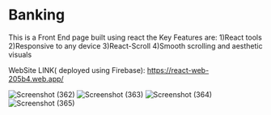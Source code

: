 # Banking





This is a Front End page built using react the Key Features are:
1)React tools
2)Responsive to any device
3)React-Scroll
4)Smooth scrolling and aesthetic visuals 

WebSite LINK( deployed using Firebase):
https://react-web-205b4.web.app/




![Screenshot (362)](https://user-images.githubusercontent.com/61550309/127515031-2d0f2f1e-c3b4-4cac-8634-50ad820c269d.png)
![Screenshot (363)](https://user-images.githubusercontent.com/61550309/127515055-2455f811-97d7-46db-b88e-953851b1dc5e.png)
![Screenshot (364)](https://user-images.githubusercontent.com/61550309/127515057-66e6d8bb-79d2-4126-878a-e8116ee02db2.png)
![Screenshot (365)](https://user-images.githubusercontent.com/61550309/127515061-81d8ebe1-abc5-4bba-bf18-9bf98f741242.png)
